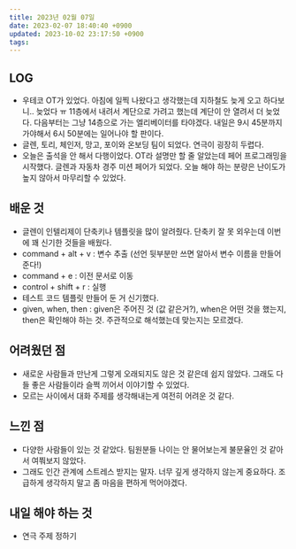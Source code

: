```yaml
---
title: 2023년 02월 07일
date: 2023-02-07 18:40:40 +0900
updated: 2023-10-02 23:17:50 +0900
tags: 
---
```

## LOG
* 우테코 OT가 있었다. 아침에 일찍 나왔다고 생각했는데 지하철도 늦게 오고 하다보니.. 늦었다 ㅠ 11층에서 내려서 계단으로 가려고 했는데 계단이 안 열려서 더 늦었다. 다음부터는 그냥 14층으로 가는 엘리베이터를 타야겠다. 내일은 9시 45분까지 가야해서 6시 50분에는 일어나야 할 판이다.
* 글렌, 토리, 체인저, 망고, 포이와 온보딩 팀이 되었다. 연극이 굉장히 두렵다. 
* 오늘은 출석을 안 해서 다행이었다. OT라 설명만 할 줄 알았는데 페어 프로그래밍을 시작했다. 글렌과 자동차 경주 미션 페어가 되었다. 오늘 해야 하는 분량은 난이도가 높지 않아서 마무리할 수 있었다.
  
## 배운 것
* 글렌이 인텔리제이 단축키나 템플릿을 많이 알려줬다. 단축키 잘 못 외우는데 이번에 꽤 신기한 것들을 배웠다.
 * command + alt + v : 변수 추출 (선언 뒷부분만 쓰면 알아서 변수 이름을 만들어준다!)
 * command + e : 이전 문서로 이동
 * control + shift + r : 실행
 * 테스트 코드 템플릿 만들어 둔 거 신기했다.
 * given, when, then : given은 주어진 것 (값 같은거?), when은 어떤 것을 했는지, then은 확인해야 하는 것. 주관적으로 해석했는데 맞는지는 모르겠다.

## 어려웠던 점
* 새로운 사람들과 만난게 그렇게 오래되지도 않은 것 같은데 쉽지 않았다. 그래도 다들 좋은 사람들이라 슬쩍 끼어서 이야기할 수 있었다.
* 모르는 사이에서 대화 주제를 생각해내는게 여전히 어려운 것 같다.

## 느낀 점
* 다양한 사람들이 있는 것 같았다. 팀원분들 나이는 안 물어보는게 불문율인 것 같아서 여쭤보지 않았다.
* 그래도 인간 관계에 스트레스 받지는 말자. 너무 깊게 생각하지 않는게 중요하다. 조급하게 생각하지 말고 좀 마음을 편하게 먹어야겠다.

## 내일 해야 하는 것
* 연극 주제 정하기
